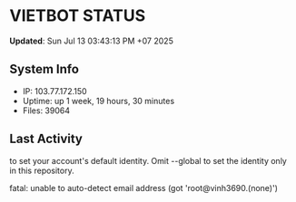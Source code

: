 # VIETBOT STATUS
**Updated**: Sun Jul 13 03:43:13 PM +07 2025

## System Info
- IP: 103.77.172.150
- Uptime: up 1 week, 19 hours, 30 minutes
- Files: 39064

## Last Activity

to set your account's default identity.
Omit --global to set the identity only in this repository.

fatal: unable to auto-detect email address (got 'root@vinh3690.(none)')
